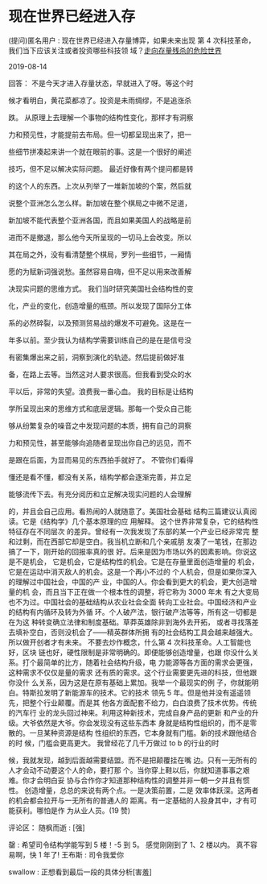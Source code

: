 # 现在世界已经进入存

(提问)匿名用户 : 现在世界已经进入存量博弈，如果未来出现 第 4 次科技革命，我们当下应该关注或者投资哪些科技领 域？[走向存量残杀的危险世界](https://mp.weixin.qq.com/s/oYAEwk9GLHSXXNTNqgZOGA)

2019-08-14

回答： 不是今天才进入存量状态，早就进入了呀。等这个时

候才看明白，黄花菜都凉了。投资是未雨绸缪，不是追涨杀

跌。 从原理上去理解一个事物的结构性变化，那样才有洞察

力和预见性，才能提前去布局。但一切都呈现出来了，把一

些细节拼凑起来讲一个就在眼前的事。这是一个很好的阐述

技巧，但不足以解决实际问题。 最近好像有两个提问都是转

的这个人的东西。上次从列举了一堆新加坡的个案，然后就

说整个亚洲怎么怎么样。新加坡在整个棋局之中微不足道，

新加坡不能代表整个亚洲各国，而且如果美国人的战略是前

进而不是撤退，那么他今天所呈现的一切马上会改变。所以

其在局之外，没有看清楚整个棋局，罗列一些细节，一厢情

愿的为赋新词强说愁。虽然容易自嗨，但不足以用来改善解

决现实问题的思维方式。 我们当时研究美国社会结构性的变

化，产业的变化，创造增量的瓶颈。所以发现了国际分工体

系的必然碎裂，以及预测贸易战的爆发不可避免。这是在一

年多以前。至少我认为结构学需要训练自己的是在是信号没

有密集爆出来之前，洞察到演化的轨迹。然后提前做好准

备，在路上去等。当然这对人要求很高。但我看到受众的水

平以后，非常的失望。浪费我一番心血。 我的目标是让结构

学所呈现出来的思维方式和底层逻辑。那每一个受众自己能

够从纷繁复杂的噪音之中发现问题的本质，拥有自己的洞察

力和预见性，甚至能够向追随者呈现出你自己的远见，而不

是跟在后面，为显而易见的东西拍手就好了。 不管你们看得

懂还是看不懂，都没有关系，结构学都会逐渐完善，并立足

能够流传下去。有充分阅历和立足解决现实问题的人会理解

的，并且会自己应用。看热闹的人就随意了。美国社会基础 结构三篇建议认真阅读。它是《结构学》几个基本原理的应 用解释。 这个世界非常复杂，它的结构性特征存在不同层次 的差异。曾经有一次我发现了东部的某一个产业已经非常完 整和过剩，而在西部它却是空白。我当机立断和几个亲戚朋 友凑了一笔钱，在那边搞了一下，刚开始的回报率真的很 好。后来是因为市场以外的因素影响。你说这是不是机会， 它是机会，它是结构性的机会。它是在存量里面创造增量的 机会，它是在运动中消灭敌人的机会。这是一个再小不过的 个人机会，但是如果你深入的理解过中国社会，中国的产 业，中国的人。你会看到更大的机会，更大创造增量的机 会，而且当下正在做一个根本性的调整，将它称为 3000 年未 有之大变局也不为过。中国社会的基础结构从农业社会全面 转向工业社会。中国经济和产业的结构有内循环及转为外循 环。个人破产法，银行破产法等等，所有这一切都是在为这 种转变确立法律和制度基础。草莽英雄除非到海外去开拓， 或者寻找落差去填补空白，否则没机会了——精英群体所拥 有的社会结构工具会越来越强大。所以做开创者才有未来。 不要去炒作概念，什么第 4 次科技革命。人工智能也好，区块 链也好，硬性限制是非常明确的。即便能够创造增量，也跟 你没什么关系。打个最简单的比方，随着社会结构升级，电 力能源等各方面的需求会更强，这种需求不仅仅是量的需求 还有质的需求。这个行业需要更先进的科技，但他跟你没什 么关系，因为这是在原有基础上累加。我举一个最现实的例 子，你就能明白。特斯拉发明了新能源车的技术。它的技术 领先 5 年。但是他并没有遥遥领先，把整个行业颠覆。而是其 他各方面配套不给力，白白浪费了技术优势。传统的汽车行 业的龙头回过神来。利用这种新技术，完成自身产品的更新 和产业的升级。大爷依然是大爷。你会发现没有这些东西本 身就是结构性组织的，而不是零散的。一旦某种资源是结构 性组织的东西，它本身就有门槛。新的技术跟他结合的时 候，门槛会更高更大。 我曾经花了几千万做过 to b 的行业的时

候，我就发现，越到后面越需要结盟。而不是把颠覆挂在嘴 边。只有一无所有的人才会动不动要这个人的命，要打那 个。当你穿上鞋以后，你就知道事事之艰难。你才会明白妥 协与合作你才知道那种结构性的调整并非一朝一夕并且有惯 性。 创造增量，总总的来说有两个点。一是决策前置，二是 效率体跃深。这两者的机会都会拉开与一无所有的普通人的 距离。有一定基础的人投身其中，才有可能获利。哪怕是作 为从业人员。(19 赞)

评论区： 随枫而逝 : [强]

罄 : 希望司令结构学能写到 5 楼！-5 到 5。 感觉刚刚到了 1、2 楼以内。 真不容易啊，快 1 年了! 王布斯 : 司令我爱你

swallow : 正想看到最后一段的具体分析[害羞]